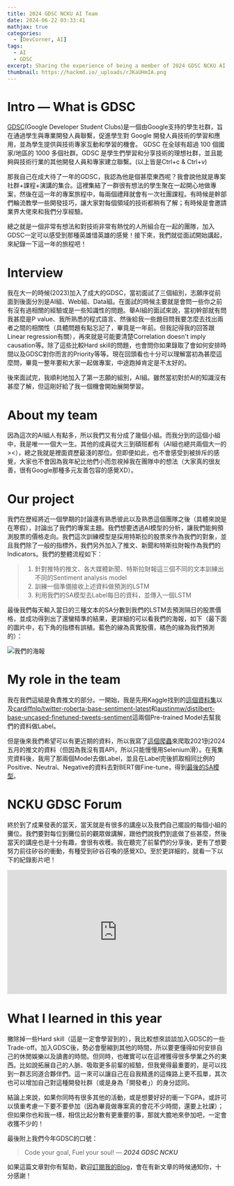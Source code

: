 ```yaml
---
title: 2024 GDSC NCKU AI Team
date: 2024-06-22 03:33:41
mathjax: true
categories:
  - [DevCorner, AI]
tags:
  - AI
  - GDSC
excerpt: Sharing the experience of being a member of 2024 GDSC NCKU AI Team. 
thumbnail: https://hackmd.io/_uploads/rJKaUHmIA.png
---
```


# Intro — What is GDSC
[GDSC](https://gdg.tw/about/gdsc/)(Google Developer Student Clubs)是一個由Google支持的學生社群，旨在通過學生與專業開發人員聯繫，促進學生對 Google 開發人員技術的學習和應用，並為學生提供與技術專家互動和學習的機會。 GDSC 在全球有超過 100 個國家/地區的 1000 多個社群。GDSC 是學生們學習和分享技術的理想社群，並且能夠與技術行業的其他開發人員和專家建立聯繫。(以上皆是Ctrl+c & Ctrl+v)

那我自己在成大待了一年的GDSC，我認為他是個甚麼東西呢？我會說他就是專案社群+課程+演講的集合。這裡集結了一群很有想法的學生聚在一起開心地做專案，然後在這一年的專案旅程中，每兩個禮拜就會有一次社團課程。有時候是幹部們輪流教學一些開發技巧，讓大家對每個領域的技術都稍有了解；有時候是會邀請業界大佬來和我們分享經驗。

總之就是一個非常有想法和對技術非常有熱忱的人所組合在一起的團隊，加入GDSC一定可以感受到那種英雄惜英雄的感覺！接下來，我們就從面試開始講起，來紀錄一下這一年的旅程吧！

# Interview
我在大一的時候(2023)加入了成大的GDSC，當初面試了三個組別，志願序從前面到後面分別是AI組、Web組、Data組。在面試的時候主要就是會問一些你之前有沒有過相關的經驗或是一些知識性的問題。舉AI組的面試來說，當初幹部就有問我甚麼是P value、我所熟悉的程式語言、然後給我一些題目問我要怎麼去找出兩者之間的相關性（具體問題有點忘記了，畢竟是一年前。但我記得我的回答跟Linear regression有關），再來就是可能要清楚Correlation doesn't imply causation等。除了這些比較Hard skill的問題，也會問你如果錄取了會如何安排時間以及GDSC對你而言的Priority等等。現在回頭看也十分可以理解當初為甚麼這麼問，畢竟一整年要和大家一起做專案，中途跑掉肯定是不太好的。

後來面試完，我順利地加入了第一志願的組別，AI組。雖然當初對於AI的知識沒有甚麼了解，但這剛好給了我一個機會開始展開學習。

# About my team
因為這次的AI組人有點多，所以我們又有分成了幾個小組。而我分到的這個小組中，我是唯一一個大一生。其他的成員從大三到碩班都有（AI組也總共兩個大一的><），總之我就是裡面資歷最淺的那位。但即便如此，也不會感受到被排斥的感覺，大家也不會因為我年紀比他們小而忽視掉我在團隊中的想法（大家真的很友善，很有Google那種多元友善包容的感覺XD）。

# Our project
我們在歷經將近一個學期的討論還有熟悉彼此以及熟悉這個團隊之後（具體來說是在寒假），討論出了我們的專案主題。我們想要透過AI模型的分析，讓我們能夠預測股票的價格走向。我們這次訓練模型是採用特斯拉的股票來作為我們的對象，並且我們除了一般的指標外，我們另外加入了推文、新聞和特斯拉財報作為我們的Indicators。我們的整體流程如下：
> 1. 針對推特的推文、各大媒體新聞、特斯拉財報這三個不同的文本訓練出不同的Sentiment analysis model
> 2. 訓練一個準備接收上述資料做預測的LSTM
> 3. 利用我們的SA模型去Label每日的資料，並傳入一個LSTM 

最後我們每天輸入當日的三種文本的SA分數到我們的LSTM去預測隔日的股票價格，並成功得到出了還蠻精準的結果，更詳細的可以看我們的海報，如下（最下面的圖片中，右下角的指標有誤植。藍色的線為真實股價，橘色的線為我們預測的）：

![我們的海報](https://hackmd.io/_uploads/rJKaUHmIA.png)

# My role in the team
我在我們這組是負責推文的部分。一開始，我是先用Kaggle找到的[這個資料集](https://www.kaggle.com/datasets/omermetinn/tweets-about-the-top-companies-from-2015-to-2020/data?select=Company_Tweet.csv)以及[cardiffnlp/twitter-roberta-base-sentiment-latest](https://huggingface.co/cardiffnlp/twitter-roberta-base-sentiment-latest)和[austinmw/distilbert-base-uncased-finetuned-tweets-sentiment](https://huggingface.co/austinmw/distilbert-base-uncased-finetuned-tweets-sentiment)這兩個Pre-trained Model去幫我們的資料做Label。

但是後來我們希望可以有更近期的資料，所以我寫了[這個爬蟲](https://github.com/CX330Blake/X-crawler)來爬取2021到2024五月的推文的資料（但因為我沒有買API，所以只能慢慢用Selenium滑）。在蒐集完資料後，我用了那兩個Model去做Label，並且在Label完後抓取相同比例的Positive、Neutral、Negative的資料去對BERT做Fine-tune，得到[最後的SA模型](https://huggingface.co/CX330Blake/tweet-sentiment-analysis-for-tesla)。

# NCKU GDSC Forum
終於到了成果發表的當天，當天就是有很多的講座以及我們自己擺設的每個小組的攤位。我們要對每位到攤位前的觀眾做講解，跟他們說我們到底做了些甚麼，然後當天的講座也是十分有趣，會很有收穫。我在聽完了前輩們的分享後，更有了想要努力前往矽谷的衝動，有種受到矽谷召喚的感覺XD。至於更詳細的，就看一下以下的紀錄影片吧！
<div style="position: relative; width: 100%; height: 0; padding-bottom: 56.25%;">
    <iframe style="position: absolute; top: 0; left: 0; width: 100%; height: 100%;" src="https://www.youtube.com/embed/MWK4geiYARs" frameborder="0" allowfullscreen></iframe>
</div>

# What I learned in this year
撇除掉一些Hard skill（這是一定會學習到的），我比較想來談談加入GDSC的一些Trade-off。加入GDSC後，勢必會壓縮到其他的時間，所以要更懂得如何安排自己的休閒娛樂以及讀書的時間。但同時，也確實可以在這裡獲得很多學業之外的東西。比如說拓展自己的人脈、吸取更多前輩的經驗，但我覺得最重要的，是可以找到一群志同道合夥伴們。這一來可以讓自己在自我精進的這條路上更不孤單，其次也可以增加自己對這種開發社群（或是身為「開發者」）的身分認同。

結論上來說，如果你同時有很多其他的活動，或是想要好好的衝一下GPA，或許可以慎重考慮一下要不要參加（因為畢竟做專案真的會花不少時間，還要上社課）；但如果你也和我一樣，相信比起分數有更重要的事，那就大膽地來參加吧，一定會收獲不少的！

最後附上我們今年GDSC的口號：

> Code your goal, Fuel your soul! — ***2024 GDSC NCKU***

如果這篇文章對你有幫助，歡迎[訂閱我的Blog](https://cx330.tw/subscribe/)，會在有新文章的時候通知你，十分感謝！